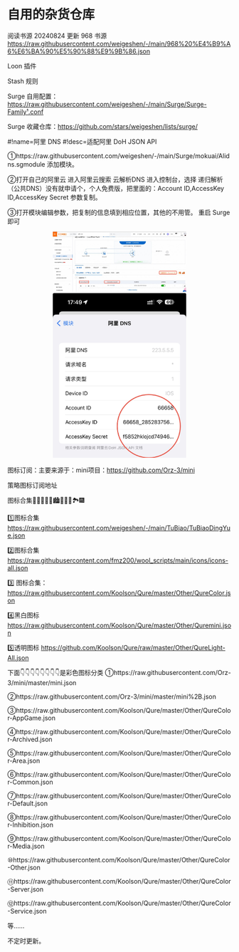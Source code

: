 # 自用的杂货仓库


阅读书源
20240824 更新 968 书源
https://raw.githubusercontent.com/weigeshen/-/main/968%20%E4%B9%A6%E6%BA%90%E5%90%88%E9%9B%86.json


 Loon 插件


Stash 规则



Surge 自用配置：https://raw.githubusercontent.com/weigeshen/-/main/Surge/Surge-Family¹.conf

Surge 收藏仓库：https://github.com/stars/weigeshen/lists/surge/

#!name=阿里 DNS
#!desc=适配阿里 DoH JSON API

①https://raw.githubusercontent.com/weigeshen/-/main/Surge/mokuai/Alidns.sgmodule
添加模块。

②打开自己的阿里云 进入阿里云搜索 云解析DNS 进入控制台，选择 递归解析（公共DNS）没有就申请个，个人免费版，把里面的：Account ID,AccessKey ID,AccessKey Secret 参数复制。

③打开模块编辑参数，把复制的信息填到相应位置，其他的不用管。 重启 Surge 即可


<p align="center">
<img src="https://raw.githubusercontent.com/weigeshen/-/main/Surge/TuPian/IMG_4589.jpeg" width="300"></img>
<img src="https://raw.githubusercontent.com/weigeshen/-/main/Surge/TuPian/IMG_4591.jpeg" width="300"></img>
</p>

图标订阅：主要来源于：mini项目：https://github.com/Orz-3/mini

策略图标订阅地址

图标合集🌄🌆🌁🗾🌠🏙️🎑🎇🌃🏞️🎆

1️⃣图标合集 https://raw.githubusercontent.com/weigeshen/-/main/TuBiao/TuBiaoDingYue.json

2️⃣图标合集 https://raw.githubusercontent.com/fmz200/wool_scripts/main/icons/icons-all.json

3️⃣ 图标合集：https://raw.githubusercontent.com/Koolson/Qure/master/Other/QureColor.json

4️⃣黑白图标 https://raw.githubusercontent.com/Koolson/Qure/master/Other/Quremini.json

5️⃣透明图标 https://github.com/Koolson/Qure/raw/master/Other/QureLight-All.json

下面👇👇👇👇👇👇👇👇是彩色图标分类
①https://raw.githubusercontent.com/Orz-3/mini/master/mini.json

②https://raw.githubusercontent.com/Orz-3/mini/master/mini%2B.json

③https://raw.githubusercontent.com/Koolson/Qure/master/Other/QureColor-AppGame.json

④https://raw.githubusercontent.com/Koolson/Qure/master/Other/QureColor-Archived.json

⑤https://raw.githubusercontent.com/Koolson/Qure/master/Other/QureColor-Area.json

⑥https://raw.githubusercontent.com/Koolson/Qure/master/Other/QureColor-Common.json

⑦https://raw.githubusercontent.com/Koolson/Qure/master/Other/QureColor-Default.json

⑧https://raw.githubusercontent.com/Koolson/Qure/master/Other/QureColor-Inhibition.json

⑨https://raw.githubusercontent.com/Koolson/Qure/master/Other/QureColor-Media.json

⑩https://raw.githubusercontent.com/Koolson/Qure/master/Other/QureColor-Other.json

⑪https://raw.githubusercontent.com/Koolson/Qure/master/Other/QureColor-Server.json

⑫https://raw.githubusercontent.com/Koolson/Qure/master/Other/QureColor-Service.json


等……


不定时更新。
